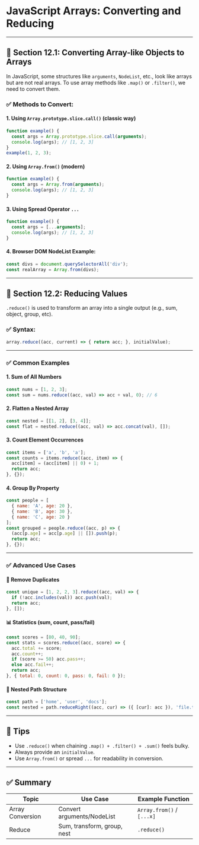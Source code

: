 # JavaScript Arrays: Converting and Reducing

---

## 🔹 Section 12.1: Converting Array-like Objects to Arrays

In JavaScript, some structures like `arguments`, `NodeList`, etc., look like arrays but are not real arrays. To use array methods like `.map()` or `.filter()`, we need to convert them.

### ✅ Methods to Convert:

#### 1. Using `Array.prototype.slice.call()` (classic way)

```js
function example() {
  const args = Array.prototype.slice.call(arguments);
  console.log(args); // [1, 2, 3]
}
example(1, 2, 3);
```

#### 2. Using `Array.from()` (modern)

```js
function example() {
  const args = Array.from(arguments);
  console.log(args); // [1, 2, 3]
}
```

#### 3. Using Spread Operator `...`

```js
function example() {
  const args = [...arguments];
  console.log(args); // [1, 2, 3]
}
```

#### 4. Browser DOM NodeList Example:

```js
const divs = document.querySelectorAll('div');
const realArray = Array.from(divs);
```

---

## 🔹 Section 12.2: Reducing Values

`.reduce()` is used to transform an array into a single output (e.g., sum, object, group, etc).

### ✅ Syntax:

```js
array.reduce((acc, current) => { return acc; }, initialValue);
```

---

### ✅ Common Examples

#### 1. Sum of All Numbers

```js
const nums = [1, 2, 3];
const sum = nums.reduce((acc, val) => acc + val, 0); // 6
```

#### 2. Flatten a Nested Array

```js
const nested = [[1, 2], [3, 4]];
const flat = nested.reduce((acc, val) => acc.concat(val), []);
```

#### 3. Count Element Occurrences

```js
const items = ['a', 'b', 'a'];
const counts = items.reduce((acc, item) => {
  acc[item] = (acc[item] || 0) + 1;
  return acc;
}, {});
```

#### 4. Group By Property

```js
const people = [
  { name: 'A', age: 20 },
  { name: 'B', age: 30 },
  { name: 'C', age: 20 }
];
const grouped = people.reduce((acc, p) => {
  (acc[p.age] = acc[p.age] || []).push(p);
  return acc;
}, {});
```

---

### ✅ Advanced Use Cases

#### 🔁 Remove Duplicates

```js
const unique = [1, 2, 2, 3].reduce((acc, val) => {
  if (!acc.includes(val)) acc.push(val);
  return acc;
}, []);
```

#### 📊 Statistics (sum, count, pass/fail)

```js
const scores = [80, 40, 90];
const stats = scores.reduce((acc, score) => {
  acc.total += score;
  acc.count++;
  if (score >= 50) acc.pass++;
  else acc.fail++;
  return acc;
}, { total: 0, count: 0, pass: 0, fail: 0 });
```

#### 🧭 Nested Path Structure

```js
const path = ['home', 'user', 'docs'];
const nested = path.reduceRight((acc, cur) => ({ [cur]: acc }), 'file.txt');
```

---

## 🧠 Tips

* Use `.reduce()` when chaining `.map() + .filter() + .sum()` feels bulky.
* Always provide an `initialValue`.
* Use `Array.from()` or spread `...` for readability in conversion.

---

## ✅ Summary

| Topic            | Use Case                    | Example Function          |
| ---------------- | --------------------------- | ------------------------- |
| Array Conversion | Convert arguments/NodeList  | `Array.from()` / `[...x]` |
| Reduce           | Sum, transform, group, nest | `.reduce()`               |

